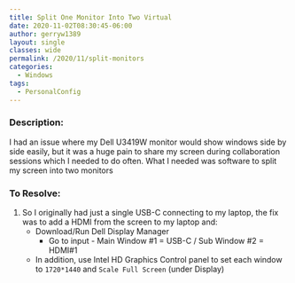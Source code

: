 ```yaml
---
title: Split One Monitor Into Two Virtual
date: 2020-11-02T08:30:45-06:00
author: gerryw1389
layout: single
classes: wide
permalink: /2020/11/split-monitors
categories:
  - Windows
tags:
  - PersonalConfig
---
```

<!--more-->

### Description:

I had an issue where my Dell U3419W monitor would show windows side by side easily, but it was a huge pain to share my screen during collaboration sessions which I needed to do often. What I needed was software to split my screen into two monitors

### To Resolve:

1. So I originally had just a single USB-C connecting to my laptop, the fix was to add a HDMI from the screen to my laptop and:
   - Download/Run Dell Display Manager
     - Go to input - Main Window #1 = USB-C / Sub Window #2 = HDMI#1
   - In addition, use Intel HD Graphics Control panel to set each window to `1720*1440` and `Scale Full Screen` (under Display)
